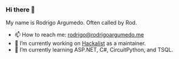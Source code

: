 ### Hi there 👋

My name is Rodrigo Argumedo. Often called by Rod.

- 📫 How to reach me: rodrigo@rodrigoargumedo.me
- 🔭 I’m currently working on [Hackalist](https://github.com/Hackalist/Hackalist.github.io) as a maintainer.
- 🌱 I’m currently learning ASP.NET, C#, CircuitPython, and TSQL.

<!--
**rodrigoargumedo/rodrigoargumedo** is a ✨ _special_ ✨ repository because its `README.md` (this file) appears on your GitHub profile.

Here are some ideas to get you started:

- 🔭 I’m currently working on ...
- 🌱 I’m currently learning ...
- 👯 I’m looking to collaborate on ...
- 🤔 I’m looking for help with ...
- 💬 Ask me about ...
- 📫 How to reach me: ...
- 😄 Pronouns: ...
- ⚡ Fun fact: ...
-->
